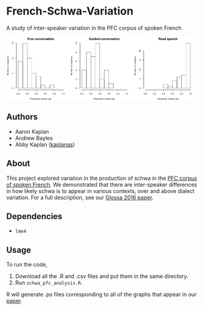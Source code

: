 # French-Schwa-Variation
A study of inter-speaker variation in the PFC corpus of spoken French

![Sample histograms](https://github.com/kaplanas/French-Schwa-Variation/blob/master/v_c_mono.png)

## Authors
+ Aaron Kaplan
+ Andrew Bayles
+ Abby Kaplan  ([kaplanas](https://github.com/kaplanas))

## About
This project explored variation in the production of schwa in the [PFC corpus of spoken French](http://www.projet-pfc.net/).  We demonstrated that there are inter-speaker differences in how likely schwa is to appear in various contexts, over and above dialect variation.  For a full description, see our [Glossa 2016 paper](http://www.glossa-journal.org/articles/10.5334/gjgl.54/).

## Dependencies
+ `lme4`

## Usage
To run the code,

1. Download all the .R and .csv files and put them in the same directory.
2. Run `schwa_pfc_analysis.R`.

R will generate .ps files corresponding to all of the graphs that appear in our [paper](http://www.glossa-journal.org/articles/10.5334/gjgl.54/).
